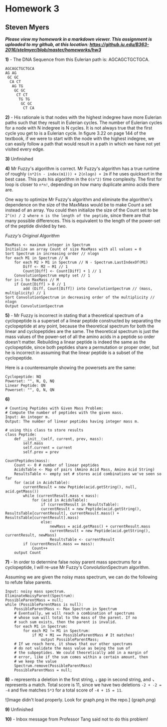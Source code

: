 # Homework 3
## Steven Myers
***Please view my homework in a markdown viewer. This assignment is uploaded to my github, at this location: https://github.iu.edu/B363-2016/stelmyer/blob/master/homeworks/hw3***

**1)** - The DNA Sequence from this Eulerian path is: AGCAGCTGCTGCA.

    AGCAGCTGCTGCA
    AG AG
     GC GC
      CA CT
       AG TG
        GC GC
         CT CT
          TG TG
           GC GC
            CT CA


**2)** - His rationale is that nodes with the highest indegree have more Eulerian paths such that they result in Eulerian cycles. The number of Eulerian cycles for a node with N indegree is N cycles. It is not always true that the first cycle you get to is a Eulerian cycle. In figure 3.22 on page 144 of the textbook, if we were to start with the node with the highest indegree, we can easily follow a path that would result in a path in which we have not yet visited every edge.

**3)** Unfinished

**4)** Mr Fuzzy's algorithm is correct. Mr Fuzzy's algorithm has a true runtime of roughly `(n*2(n - index(m1))) + 2(nlogn) + 2m` if he uses quicksort in the best case. This puts his algorithm in the `O(n^2)` time complexity. The first for loop is closer to `n*n!`, depending on how many duplicate amino acids there are.

One way to optimize Mr Fuzzy's algorithm and eliminate the algorithm's dependence on the size of the MaxMass would be to make Count a set instead of an array. You could then initialize the size of the Count set to be `2^(n) / 2 where n is the length of the peptide`, since there are that many possible differences. This is equivalent to the length of the power-set of the peptide divided by two.

*Fuzzy's Original Algorithm*

    MaxMass <- maximum integer in Spectrum
    Initialize an array Count of size MaxMass with all values = 0
    Sort Spectrum in increasing order // nlogn
    for each M1 in Spectrum // N
        for each M2 > M1 in Spectrum // N - Spectrum.LastIndexOf(M1)
            Diff <- M2 – M1 // 1
            Count[Diff] <- Count[Diff] + 1 // 1
        ConvolutionSpectrum empty set // 1
    for i<-1 to MaxMass // M
        if Count[Diff] > 0 // 1
            add (Diff, Count[Diff]) into ConvolutionSpectrum // (mass, multiplicity) // 1
    Sort ConvolutionSpectrum in decreasing order of the multiplicity // nlogn
    Output ConvolutionSpectrum

**5)** -
Mr Fuzzy is incorrect in stating that a theoretical spectrum of a cyclopeptide is a superset of a linear peptide constructed by separating the cyclopeptide at any point, because the theoretical spectrum for both the linear and cyclopeptides are the same. The theoretical spectrum is just the mass values of the power-set of all the amino acids in a peptide so order doesn't matter. Rebuilding a linear peptide is indeed the same as the cyclopeptide, since both peptides share a permutation or proper order, but he is incorrect in assuming that the linear peptide is a subset of the cyclopeptide.

Here is a counterexample showing the powersets are the same:

    Cyclopeptide: NQ
    Powerset: "", N, Q, NQ
    Linear Peptide: QN
    Powerset: "", Q, N, QN

**6)**


    # Counting Peptides with Given Mass Problem:
    # Compute the number of peptides with the given mass.
    Input: An integer m.
    Output: The number of linear peptides having integer mass m.

    # using this class to store results
    class Peptide:
        def __init__(self, current, prev, mass):
            self.mass
            self.current = current
            self.prev = prev

    CountPeptides(mass):
        Count <- 0 # number of linear peptides
        AcidsTable <- Map of pairs (Amino Acid Mass, Amino Acid String)
        ResultsTable <- empty set # stores acid combinations we've seen so far
        for (acid in AcidsTable):
            currentResult = new Peptide(acid.getString(), null, acid.getMass())
            while (currentResult.mass < mass):
                for (acid in AcidsTable):
                    if (currentResult in ResultsTable):
                    currentResult = new Peptide(acid.getString(), ResultsTable[currentResult], currentResult.mass() + ResultsTable[currentResult].mass)
                    else:
                        newMass = acid.getMass() + currentResult.mass
                        currentResult = new Peptide(acid.getString(), currentResult, newMass)
                        ResultsTable <- currentResult
            if (currentResult.mass == mass):
                Count++
        output Count


**7)** - In order to determine false noisy parent mass spectrums for a cyclopeptide, I will re-use Mr Fuzzy's ConvolutionSpectrum algorithm.

Assuming we are given the noisy mass spectrum, we can do the following to refute false parents.

    Input: noisy mass spectrum.
    EliminateNoisyParent(Spectrum):
    PossibleParentMass = null;
    while (PossibleParentMass is null):
        PossibleParentMass <- Max Spectrum in Spectrum
        # Eventually, we will reach a combination of spectrums
        # whose sum will total to the mass of the parent. If no
        # such sum exists, then the parent is invalid.
        for each M1 in Spectrum:
            for each M2 != M1 in Spectrum:
                if M2 + M1 == PossibleParentMass # It matches!
                    output PossibleParentMass;
        # If we reach here, it shows that our other spectrums
        # do not validate the mass value as being the sum of
        # the subpeptides. We could theoretically add in a margin of
        # error, like if the sum comes within a certain amount, then
        # we keep the value
        Spectrum.remove(PossibleParentMass)
        PossibleParentMass = null;

**8)** `→` represents a deletion in the first string, `↓` gap in second string, and `↘︎` represents a match. Total score is 11, since we have two deletions `-2 + -2 = -4` and five matches `5*3` for a total score of `-4 + 15 = 11`.

![Image didn't load properly. Look for graph.png in the repo.]
(graph.png)

**9)** Unfinished

**10)** - Inbox message from Professor Tang said not to do this problem!
